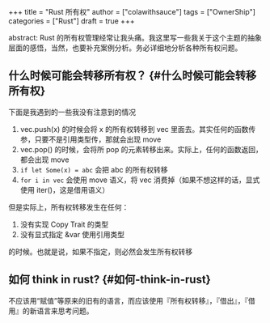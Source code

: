 +++
title = "Rust 所有权"
author = ["colawithsauce"]
tags = ["OwnerShip"]
categories = ["Rust"]
draft = true
+++

abstract: Rust 的所有权管理经常让我头痛。我这里写一些我关于这个主题的抽象层面的感悟，当然，也要补充案例分析。务必详细地分析各种所有权问题。


## 什么时候可能会转移所有权？ {#什么时候可能会转移所有权}

下面是我遇到的一些我没有注意到的情况

1.  vec.push(x) 的时候会将 x 的所有权转移到 vec 里面去。其实任何的函数传参，只要不是引用类型传，那就会出现 move
2.  vec.pop() 的时候，会将所 pop 的元素转移出来。实际上，任何的函数返回，都会出现 move
3.  `if let Some(x) = abc` 会把 abc 的所有权转移
4.  `for i in vec` 会使用 move 语义，将 vec 消费掉（如果不想这样的话，显式使用 iter()，这是借用语义）

但是实际上，所有权转移发生在任何：

1.  没有实现 Copy Trait 的类型
2.  没有显式指定 &amp;var 使用引用类型

的时候。也就是说，如果不指定，则必然会发生所有权转移


## 如何 think in rust? {#如何-think-in-rust}

不应该用“赋值”等原来的旧有的语言，而应该使用『所有权转移』，『借出』，『借用』的新语言来思考问题。
